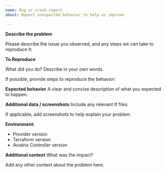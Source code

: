 ```yaml
---
name: Bug or crash report
about: Report unexpected behavior to help us improve

---
```


**Describe the problem**

Please describe the issue you observed, and any steps we can take to reproduce it:

**To Reproduce**

What did you do? Describe in your own words.

If possible, provide steps to reproduce the behavior:

**Expected behavior**
A clear and concise description of what you expected to happen.

**Additional data / screenshots**
Include any relevant tf files.

If applicable, add screenshots to help explain your problem.

**Environment:**
 - Provider version
 - Terraform version
 - Aviatrix Controller version

**Additional context**
What was the impact?

Add any other context about the problem here.
